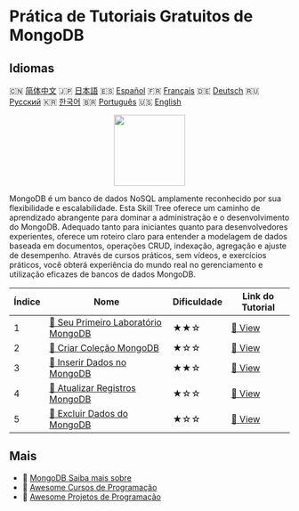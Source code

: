 # Prática de Tutoriais Gratuitos de MongoDB

## Idiomas

🇨🇳 [简体中文](README_zh.md) 🇯🇵 [日本語](README_ja.md) 🇪🇸 [Español](README_es.md) 🇫🇷 [Français](README_fr.md) 🇩🇪 [Deutsch](README_de.md) 🇷🇺 [Русский](README_ru.md) 🇰🇷 [한국어](README_ko.md) 🇧🇷 [Português](README_pt.md) 🇺🇸 [English](README.md) 

<div align="center">
<img width="128px" src="https://file.labex.io/path/iL7seSYd8jLs.png">
</div>

MongoDB é um banco de dados NoSQL amplamente reconhecido por sua flexibilidade e escalabilidade. Esta Skill Tree oferece um caminho de aprendizado abrangente para dominar a administração e o desenvolvimento do MongoDB. Adequado tanto para iniciantes quanto para desenvolvedores experientes, oferece um roteiro claro para entender a modelagem de dados baseada em documentos, operações CRUD, indexação, agregação e ajuste de desempenho. Através de cursos práticos, sem vídeos, e exercícios práticos, você obterá experiência do mundo real no gerenciamento e utilização eficazes de bancos de dados MongoDB.

|   Índice | Nome                                                                                                       | Dificuldade   | Link do Tutorial                                                                  |
|----------|------------------------------------------------------------------------------------------------------------|---------------|-----------------------------------------------------------------------------------|
|        1 | [📖 Seu Primeiro Laboratório MongoDB](https://labex.io/pt/tutorials/mongodb-your-first-mongodb-lab-420660) | ★★☆           | [🔗 View](https://labex.io/pt/tutorials/mongodb-your-first-mongodb-lab-420660)    |
|        2 | [📖 Criar Coleção MongoDB](https://labex.io/pt/tutorials/mongodb-create-mongodb-collection-420695)         | ★☆☆           | [🔗 View](https://labex.io/pt/tutorials/mongodb-create-mongodb-collection-420695) |
|        3 | [📖 Inserir Dados no MongoDB](https://labex.io/pt/tutorials/mongodb-insert-data-in-mongodb-420696)         | ★★☆           | [🔗 View](https://labex.io/pt/tutorials/mongodb-insert-data-in-mongodb-420696)    |
|        4 | [📖 Atualizar Registros MongoDB](https://labex.io/pt/tutorials/mongodb-update-mongodb-records-420823)      | ★☆☆           | [🔗 View](https://labex.io/pt/tutorials/mongodb-update-mongodb-records-420823)    |
|        5 | [📖 Excluir Dados do MongoDB](https://labex.io/pt/tutorials/mongodb-delete-mongodb-data-420822)            | ★☆☆           | [🔗 View](https://labex.io/pt/tutorials/mongodb-delete-mongodb-data-420822)       |

## Mais

- 🔗 [MongoDB Saiba mais sobre](https://labex.io/pt/skilltrees/mongodb)
- 🔗 [Awesome Cursos de Programação](https://github.com/labex-labs/awesome-programming-courses)
- 🔗 [Awesome Projetos de Programação](https://github.com/labex-labs/awesome-programming-projects)

